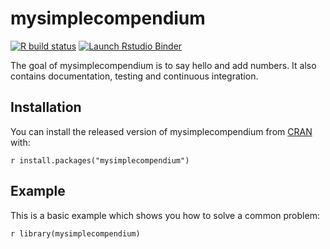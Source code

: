 
# mysimplecompendium

<!-- badges: start -->
 [![R build status](https://github.com/sanjanagupta16/DATA-598-WI20-week-7/workflows/R-CMD-check/badge.svg)](https://github.com/sanjanagupta16/DATA-598-WI20-week-7/actions)
 [![Launch Rstudio Binder](http://mybinder.org/badge_logo.svg)](https://mybinder.org/v2/gh/benmarwick/tests/master?urlpath=rstudio)
 <!-- badges: end -->

The goal of mysimplecompendium is to say hello and add numbers. It also contains documentation, testing and continuous integration.

## Installation

You can install the released version of mysimplecompendium from [CRAN](https://CRAN.R-project.org) with:

```r install.packages("mysimplecompendium") ```

## Example

This is a basic example which shows you how to solve a common problem:

```r library(mysimplecompendium) ```



